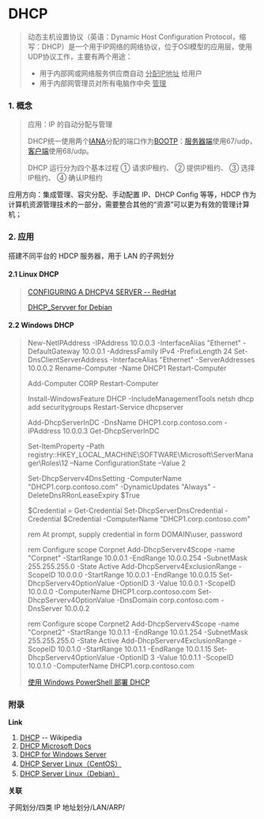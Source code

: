 # DHCP

> 动态主机设置协议（英语：Dynamic Host Configuration Protocol，缩写：DHCP）是一个用于IP网络的网络协议，位于OSI模型的应用层，使用UDP协议工作，主要有两个用途：
>
> - 用于内部网或网络服务供应商自动 <u>分配IP地址</u> 给用户
> - 用于内部网管理员对所有电脑作中央 <u>管理</u>

### 1. 概念

> 应用：IP 的自动分配与管理
>
> DHCP统一使用两个[IANA](https://zh.wikipedia.org/wiki/IANA)分配的端口作为[BOOTP](https://zh.wikipedia.org/wiki/BOOTP)：[服务器端](https://zh.wikipedia.org/wiki/服务器端)使用67/udp，[客户端](https://zh.wikipedia.org/wiki/客户端)使用68/udp。
>
> DHCP 运行分为四个基本过程 ① 请求IP租约、 ② 提供IP租约、 ③ 选择IP租约、 ④ 确认IP租约

应用方向：集成管理、容灾分配、手动配置 IP、DHCP Config 等等，HDCP 作为计算机资源管理技术的一部分，需要整合其他的“资源”可以更为有效的管理计算机；

### 2. 应用

搭建不同平台的 HDCP 服务器，用于 LAN 的子网划分

#### 2.1 Linux DHCP

> [CONFIGURING A DHCPV4 SERVER  -- RedHat](https://access.redhat.com/documentation/en-us/red_hat_enterprise_linux/6/html/deployment_guide/s1-dhcp-configuring-server)
>
> [DHCP_Servver for Debian](https://wiki.debian.org/DHCP_Server)

#### 2.2 Windows DHCP

> New-NetIPAddress -IPAddress 10.0.0.3 -InterfaceAlias "Ethernet" -DefaultGateway 10.0.0.1 -AddressFamily IPv4 -PrefixLength 24
> Set-DnsClientServerAddress -InterfaceAlias "Ethernet" -ServerAddresses 10.0.0.2
> Rename-Computer -Name DHCP1
> Restart-Computer
>
> Add-Computer CORP
> Restart-Computer
>
> Install-WindowsFeature DHCP -IncludeManagementTools
> netsh dhcp add securitygroups
> Restart-Service dhcpserver
>
> Add-DhcpServerInDC -DnsName DHCP1.corp.contoso.com -IPAddress 10.0.0.3
> Get-DhcpServerInDC
>
> Set-ItemProperty –Path registry::HKEY_LOCAL_MACHINE\SOFTWARE\Microsoft\ServerManager\Roles\12 –Name ConfigurationState –Value 2
>
> Set-DhcpServerv4DnsSetting -ComputerName "DHCP1.corp.contoso.com" -DynamicUpdates "Always" -DeleteDnsRRonLeaseExpiry $True
>
> $Credential = Get-Credential
> Set-DhcpServerDnsCredential -Credential $Credential -ComputerName "DHCP1.corp.contoso.com"
>
> rem At prompt, supply credential in form DOMAIN\user, password
>
> rem Configure scope Corpnet
> Add-DhcpServerv4Scope -name "Corpnet" -StartRange 10.0.0.1 -EndRange 10.0.0.254 -SubnetMask 255.255.255.0 -State Active
> Add-DhcpServerv4ExclusionRange -ScopeID 10.0.0.0 -StartRange 10.0.0.1 -EndRange 10.0.0.15
> Set-DhcpServerv4OptionValue -OptionID 3 -Value 10.0.0.1 -ScopeID 10.0.0.0 -ComputerName DHCP1.corp.contoso.com
> Set-DhcpServerv4OptionValue -DnsDomain corp.contoso.com -DnsServer 10.0.0.2
>
> rem Configure scope Corpnet2
> Add-DhcpServerv4Scope -name "Corpnet2" -StartRange 10.0.1.1 -EndRange 10.0.1.254 -SubnetMask 255.255.255.0 -State Active
> Add-DhcpServerv4ExclusionRange -ScopeID 10.0.1.0 -StartRange 10.0.1.1 -EndRange 10.0.1.15
> Set-DhcpServerv4OptionValue -OptionID 3 -Value 10.0.1.1 -ScopeID 10.0.1.0 -ComputerName DHCP1.corp.contoso.com
>
> [使用 Windows PowerShell 部署 DHCP](https://docs.microsoft.com/zh-cn/windows-server/networking/technologies/dhcp/dhcp-deploy-wps)

### 附录

**Link**

1. [DHCP](https://zh.wikipedia.org/wiki/动态主机设置协议)  -- Wikipedia
2. [DHCP Microsoft Docs](https://docs.microsoft.com/zh-cn/windows-server/networking/technologies/dhcp/dhcp-top)
3. [DHCP for Windows Server](https://www.dhcpserver.de/)
4. [DHCP Server Linux（CentOS）](http://linux.vbird.org/linux_server/0340dhcp.php)
5. [DHCP Server Linux（Debian）](https://wiki.debian.org/DHCP_Server)

**关联**

子网划分/四类 IP 地址划分/LAN/ARP/